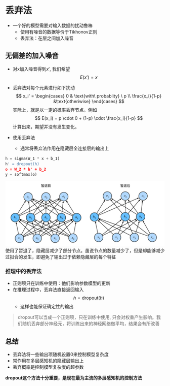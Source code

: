 # 丢弃法
- 一个好的模型需要对输入数据的扰动鲁棒
  - 使用有噪音的数据等价于Tikhonov正则
  - 丢弃法：在层之间加入噪音

## 无偏差的加入噪音
- 对x加入噪音得到$x'$, 我们希望
  $$
    E(x') = x
  $$
- 丢弃法对每个元素进行如下扰动
    $$
        x_i' = \begin{cases}
            0 & \text{with\ probablity} \ p \\
            \frac{x_i}{1-p} &\text{otheriwise}
        \end{cases}
    $$
实际上，就是以一定的概率丢弃节点。例如
$$
  E(x_i) = p \cdot 0 + (1-p) \cdot \frac{x_i}{1-p}
$$
计算出来，期望并没有发生变化。

- 使用丢弃法
  - 通常将丢弃法作用在隐藏层全连接层的输出上

```python
h = sigma(W_1 * x + b_1)
h' = dropout(h)
o = W_2 * h' + b_2
y = softmax(o)
```

![图 1](assest/%E4%B8%A2%E5%BC%83%E6%B3%95/IMG_20220902-224940790.png)  
使用了暂退了，隐藏层减少了部分节点。虽说节点的数量减少了，但是却能够减少过拟合的发生，即避免了输出过于依赖隐藏层的每个特征


### 推理中的丢弃法
- 正则项只在训练中使用：他们影响参数模型的更新
- 在推理过程中，丢弃法直接返回输入
  $$
    h = \text{dropout}(h)
  $$
  - 这样也能保证确定性的输出

> dropout可以当成一个正则项，只在训练中使用, 只会对权重产生影响。我们随机丢弃部分神经元，将训练出来的神经网络做平均，结果会有所改善

## 总结
- 丢弃法将一些输出项随机设置0来控制模型复杂度
- 常作用在多层感知机的隐藏层输出上
- 丢弃概率是控制模型复杂度的超参数


**dropout这个方法十分重要，是现在最为主流的多层感知机的控制方法**